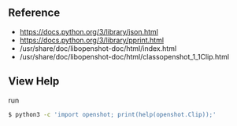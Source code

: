 

## Reference


* https://docs.python.org/3/library/json.html
* https://docs.python.org/3/library/pprint.html
* /usr/share/doc/libopenshot-doc/html/index.html
* /usr/share/doc/libopenshot-doc/html/classopenshot_1_1Clip.html


## View Help

run

``` sh
$ python3 -c 'import openshot; print(help(openshot.Clip));'
```
